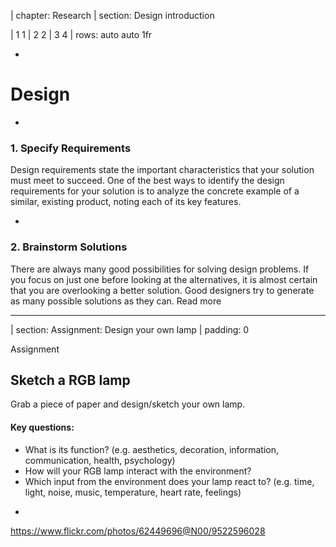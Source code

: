 | chapter: Research
| section: Design introduction

| 1 1
| 2 2
| 3 4
| rows: auto auto 1fr

<div class="grid" style="--cols: repeat(6,1fr); --gap: 10px">
  <f-card
    v-for="(c,i) in ['Problem definition','Background research','Design','Engineering','Prototyping','Communication']"
    :background="i == 2 ? 'blue' :  'var(--transparent)'"
    border="blue"
    :title="c"/>
</div>

-

# Design

-

### 1. Specify Requirements

Design requirements state the important characteristics that your solution must meet to succeed. One of the best ways to identify the design requirements for your solution is to analyze the concrete example of a similar, existing product, noting each of its key features.

-

### 2. Brainstorm Solutions

There are always many good possibilities for solving design problems. If you focus on just one before looking at the alternatives, it is almost certain that you are overlooking a better solution. Good designers try to generate as many possible solutions as they can. <f-link to="https://www.sciencebuddies.org/science-fair-projects/engineering-design-process/engineering-design-process-steps">Read more</a>

---

| section: Assignment: Design your own lamp
| padding: 0

<section>

<caption>Assignment</caption>

## Sketch a RGB lamp

Grab a piece of paper and design/sketch your own lamp.

#### Key questions:

* What is its function?  (e.g. aesthetics, decoration, information, communication, health, psychology)
* How will your RGB lamp interact with the environment?
* Which input from the environment does your lamp react to? (e.g. time, light, noise, music, temperature, heart rate, feelings)

</section>

-

<f-image src="./imgs/cap2_2.png" />

<f-notes title="Credits">

https://www.flickr.com/photos/62449696@N00/9522596028

</f-notes>

